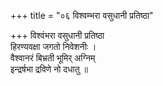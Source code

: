 +++
title = "०६ विश्वम्भरा वसुधानी प्रतिष्ठा"

+++
विश्वंभरा वसुधानी प्रतिष्ठा  
हिरण्यवक्षा जगतो निवेशनीः ।  
वैश्वानरं बिभ्रती भूमिर् अग्निम्  
इन्द्रर्षभा द्रविणे नो दधातु ॥